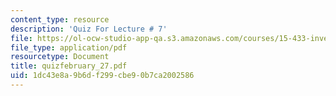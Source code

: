 ```yaml
---
content_type: resource
description: 'Quiz For Lecture # 7'
file: https://ol-ocw-studio-app-qa.s3.amazonaws.com/courses/15-433-investments-spring-2003/1dc43e8a9b6df299cbe90b7ca2002586_quizfebruary_27.pdf
file_type: application/pdf
resourcetype: Document
title: quizfebruary_27.pdf
uid: 1dc43e8a-9b6d-f299-cbe9-0b7ca2002586
---
```

